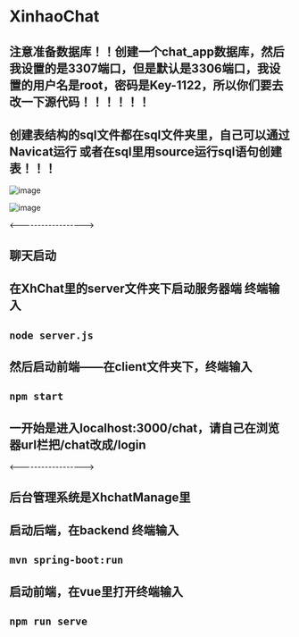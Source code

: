 # XinhaoChat
## 注意准备数据库！！创建一个chat_app数据库，然后我设置的是3307端口，但是默认是3306端口，我设置的用户名是root，密码是Key-1122，所以你们要去改一下源代码！！！！！！

## 创建表结构的sql文件都在sql文件夹里，自己可以通过Navicat运行 或者在sql里用source运行sql语句创建表！！！

![image](https://github.com/user-attachments/assets/22acac05-8325-4111-a70d-1882a036c6ff)

![image](https://github.com/user-attachments/assets/bf53b7bf-8a35-401b-86b7-6c3b04dd830a)


<------------------>

## 聊天启动
## 在XhChat里的server文件夹下启动服务器端 终端输入

## `node server.js`


## 然后启动前端——在client文件夹下，终端输入

## `npm start`

## 一开始是进入localhost:3000/chat，请自己在浏览器url栏把/chat改成/login
<------------------>
## 后台管理系统是XhchatManage里

## 启动后端，在backend 终端输入


## `mvn spring-boot:run`

## 启动前端，在vue里打开终端输入

## `npm run serve`

